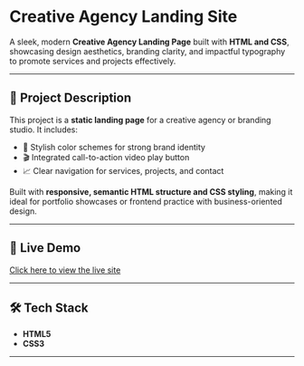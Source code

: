 # Creative Agency Landing Site

A sleek, modern **Creative Agency Landing Page** built with **HTML and CSS**, showcasing design aesthetics, branding clarity, and impactful typography to promote services and projects effectively.

---

## 🚀 **Project Description**

This project is a **static landing page** for a creative agency or branding studio. It includes:

- 🎨 Stylish color schemes for strong brand identity  
- 🎬 Integrated call-to-action video play button  
- 📈 Clear navigation for services, projects, and contact  

Built with **responsive, semantic HTML structure and CSS styling**, making it ideal for portfolio showcases or frontend practice with business-oriented design.

---

## 🔗 **Live Demo**

[Click here to view the live site](https://creative-agency-landing-site.netlify.app/)

---

## 🛠️ **Tech Stack**

- **HTML5**
- **CSS3**

---
